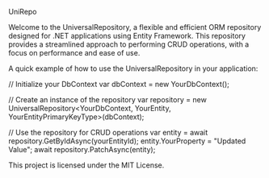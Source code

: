 UniRepo

Welcome to the UniversalRepository, a flexible and efficient ORM repository designed for .NET applications using Entity Framework. This repository provides a streamlined approach to performing CRUD operations, with a focus on performance and ease of use.


A quick example of how to use the UniversalRepository in your application:

// Initialize your DbContext
var dbContext = new YourDbContext();

// Create an instance of the repository
var repository = new UniversalRepository<YourDbContext, YourEntity, YourEntityPrimaryKeyType>(dbContext);

// Use the repository for CRUD operations
var entity = await repository.GetByIdAsync(yourEntityId);
entity.YourProperty = "Updated Value";
await repository.PatchAsync(entity);


This project is licensed under the MIT License.
